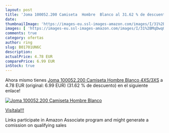 ```yaml
---
layout: post
title: 'Joma 100052.200 Camiseta  Hombre  Blanco al 31.62 % de descuento'
date: 
thumbnailImage: 'https://images-eu.ssl-images-amazon.com/images/I/31%2BMqDwqQqL._SL200_.jpg'
images: [ 'https://images-eu.ssl-images-amazon.com/images/I/31%2BMqDwqQqL._SL200_.jpg' ]
comments: true
category: ofertas
author: ring
slug: B01701UN6C
description:
actualPrice: 4.78 EUR
comparePrice: 6.99 EUR
inStock: true
---
```


Ahora mismo tienes [Joma 100052.200 Camiseta  Hombre  Blanco  4XS/3XS](https://www.amazon.es/dp/B01701UN6C/?tag=tolees-21) a 4.78 EUR (original: 6.99 EUR) (31.62 %  de descuento) en el siguiente enlace!

[![Joma 100052.200 Camiseta  Hombre  Blanco](https://images-eu.ssl-images-amazon.com/images/I/31%2BMqDwqQqL._SL200_.jpg)](https://www.amazon.es/dp/B01701UN6C/?tag=tolees-21)

[Visítala!!!](https://www.amazon.es/dp/B01701UN6C/?tag=tolees-21)

Links participate in Amazon Associate program and might generate a comission on qualifying sales
